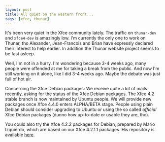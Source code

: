 ```yaml
---
layout: post
title: All quiet on the western front...
tags: [xfce, thunar]
---
```


It's been very quiet in the Xfce community lately. The traffic on <code>thunar-dev</code> and <code>xfce4-dev</code> is amazingly low. I'm currently the only one to work on Thunar, tho Alexander, Jean-Francois and Brian have expressly declared their interest to help earlier. In addition the Thunar website project seems to be fast asleep.

Well, I'm not in a hurry. I'm wondering because 3-4 weeks ago, many people were offended at me for taking a break from the public. And now I'm still working on it alone, like I did 3-4 weeks ago. Maybe the debate was just full of hot air.

Concerning the Xfce Debian packages: We receive quite a lot of mails recently, asking for the status of the Xfce Debian packages. The Xfce 4.2 stable branch is now maintained by Ubuntu people. We will provide new packages once Xfce 4.4.0 enters ALPHA/BETA stage. People using plain Debian should consider upgrading to Ubuntu or using the so called <i>official</i> Xfce Debian packages (dunno how up-to-date or usable they are, tho).

You could also try the Xfce 4.2.2 packages for Debian, prepared by Mario Izquierdo, which are based on our Xfce 4.2.1.1 packages. His repository is available <a href="http://idefix.eup.uva.es/xfce-4.2.2/">here</a>.


